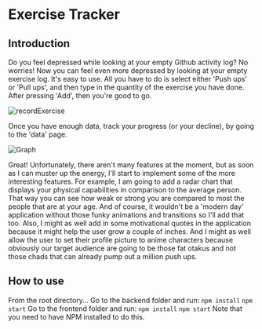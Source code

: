 # Exercise Tracker

## Introduction
Do you feel depressed while looking at your empty Github activity log?
No worries! Now you can feel even more depressed by looking at your empty exercise log.
It's easy to use. All you have to do is select either 'Push ups' or 'Pull ups', and then
type in the quantity of the exercise you have done. After pressing 'Add', then you're good to go.

![recordExercise](https://user-images.githubusercontent.com/24401134/176348739-2ad01569-07b3-4a9c-94e5-efabfd302841.png)

Once you have enough data, track your progress (or your decline), by going to the 'data' page.

![Graph](https://user-images.githubusercontent.com/24401134/176359839-5a10034f-1149-4fe0-bb97-bbb2772c9565.png)

Great! Unfortunately, there aren't many features at the moment, but as soon as I can muster up the energy,
I'll start to implement some of the more interesting features. For example, I am going to add a radar chart
that displays your physical capabilities in comparison to the average person. That way you can see how
weak or strong you are compared to most the people that are at your age. And of course, it wouldn't be a
'modern day' application without those funky animations and transitions so I'll add that too.
Also, I might as well add in some motivational quotes in the application because it might help the user
grow a couple of inches. And I might as well allow the user to set their profile picture to anime characters
because obviously our target audience are going to be those fat otakus and not those chads that can already pump
out a million push ups. 

## How to use
From the root directory...
Go to the backend folder and run:
`npm install`
`npm start`
Go to the frontend folder and run:
`npm install`
`npm start`
Note that you need to have NPM installed to do this. 
